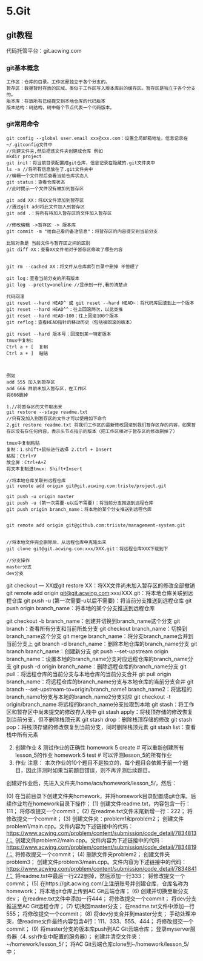 # 5.Git

## git教程

代码托管平台：git.acwing.com

###  git基本概念

~~~shell
工作区：仓库的目录。工作区是独立于各个分支的。
暂存区：数据暂时存放的区域，类似于工作区写入版本库前的缓存区。暂存区是独立于各个分支的。
版本库：存放所有已经提交到本地仓库的代码版本
版本结构：树结构，树中每个节点代表一个代码版本。
~~~

### git常用命令

~~~ 
git config --global user.email xxx@xxx.com：设置全局邮箱地址，信息记录在~/.gitconfig文件中
//先建文件夹,然后把该文件夹创建成仓库 例如
mkdir project
git init：将当前目录配置成git仓库，信息记录在隐藏的.git文件夹中
ls -a //将所有信息放在了.git文件夹中
//编辑一个文件然后查看当前仓库状态人
git status：查看仓库状态
//此时提示一个文件没有被加到暂存区

git add XX：将XX文件添加到暂存区
//通过git add将此文件加入到暂存区
git add .：将所有待加入暂存区的文件加入暂存区

//修改编辑 ->暂存区 -> 版本库
git commit -m "给自己看的备注信息"：将暂存区的内容提交到当前分支

比较对象是 当前文件与暂存区之间的区别
git diff XX：查看XX文件相对于暂存区修改了哪些内容


git rm --cached XX：将文件从仓库索引目录中删掉 不管理了

git log：查看当前分支的所有版本
git log --pretty=oneline //显示到一行,看的清楚点

代码回滚
git reset --hard HEAD^ 或 git reset --hard HEAD~：将代码库回滚到上一个版本
git reset --hard HEAD^^：往上回滚两次，以此类推
git reset --hard HEAD~100：往上回滚100个版本
git reflog：查看HEAD指针的移动历史（包括被回滚的版本）

git reset --hard 版本号：回滚到某一特定版本
tmux中复制:
Ctrl a + [  复制
Ctrl a + ]  粘贴



例如 
add 555 加入到暂存区 
add 666 目前未加入暂存区，在工作区
将666删掉  

1.//将暂存区的文件取出来
git restore --stage readme.txt 
//只有没加入到暂存区的文件才可以使用如下命令
2.git restore readme.txt 将我们工作区的最新修改回滚到我们暂存区存的内容，如果暂存区没有存任何内容，表示头节点指示的版本（把工作区相对于暂存区的修改删掉了）
~~~

~~~nginx
tmux中复制粘贴
复制：1.shift+鼠标进行选择 2.Ctrl + Insert
粘贴：Ctrl+V
放全屏：Ctrl+A+Z
将文本复制进tmux: Shift+Insert
~~~

~~~
//将本地仓库关联到远程仓库
git remote add origin git@git.acwing.com:triste/project.git

git push -u origin master
git push -u (第一次需要-u以后不需要)：将当前分支推送到远程仓库
git push origin branch_name：将本地的某个分支推送到远程仓库


git remote add origin git@github.com:triiste/management-system.git


//将本地文件完全删除后，从远程仓库中克隆出来
git clone git@git.acwing.com:xxx/XXX.git：将远程仓库XXX下载到下
~~~



~~~
//分支操作
master分支
dev分支
~~~










git checkout — XX或git restore XX：将XX文件尚未加入暂存区的修改全部撤销
git remote add origin git@git.acwing.com:xxx/XXX.git：将本地仓库关联到远程仓库
git push -u (第一次需要-u以后不需要)：将当前分支推送到远程仓库
git push origin branch_name：将本地的某个分支推送到远程仓库

git checkout -b branch_name：创建并切换到branch_name这个分支
git branch：查看所有分支和当前所处分支
git checkout branch_name：切换到branch_name这个分支
git merge branch_name：将分支branch_name合并到当前分支上
git branch -d branch_name：删除本地仓库的branch_name分支
git branch branch_name：创建新分支
git push --set-upstream origin branch_name：设置本地的branch_name分支对应远程仓库的branch_name分支
git push -d origin branch_name：删除远程仓库的branch_name分支
git pull：将远程仓库的当前分支与本地仓库的当前分支合并
git pull origin branch_name：将远程仓库的branch_name分支与本地仓库的当前分支合并
git branch --set-upstream-to=origin/branch_name1 branch_name2：将远程的branch_name1分支与本地的branch_name2分支对应
git checkout -t origin/branch_name 将远程的branch_name分支拉取到本地
git stash：将工作区和暂存区中尚未提交的修改存入栈中
git stash apply：将栈顶存储的修改恢复到当前分支，但不删除栈顶元素
git stash drop：删除栈顶存储的修改
git stash pop：将栈顶存储的修改恢复到当前分支，同时删除栈顶元素
git stash list：查看栈中所有元素

2. 创建作业 & 测试作业的正确性
homework 5 create  # 可以重新创建所有lesson_5的作业
homework 5 test  # 可以评测lesson_5的所有作业
3. 作业
注意： 本次作业的10个题目不是独立的，每个题目会依赖于前一个题目，因此评测时如果当前题目错误，则不再评测后续题目。

创建好作业后，先进入文件夹/home/acs/homework/lesson_5/，然后：

(0) 在当前目录下创建文件夹homework，并将homework目录配置成git仓库。后续作业均在homework目录下操作；
(1) 创建文件readme.txt，内容包含一行：111；
将修改提交一个commit；
(2) 在readme.txt文件末尾新增一行：222；
将修改提交一个commit；
(3) 创建文件夹：problem1和problem2；
创建文件problem1/main.cpp。文件内容为下述链接中的代码：https://www.acwing.com/problem/content/submission/code_detail/7834813/；
创建文件problem2/main.cpp。文件内容为下述链接中的代码：https://www.acwing.com/problem/content/submission/code_detail/7834819/；
将修改提交一个commit；
(4) 删除文件夹problem2；
创建文件夹problem3；
创建文件problem3/main.cpp。文件内容为下述链接中的代码：https://www.acwing.com/problem/content/submission/code_detail/7834841/；
将readme.txt中最后一行222删掉，然后添加一行333；
将修改提交一个commit；
(5) 在https://git.acwing.com/上注册账号并创建仓库，仓库名称为homework；
将本地git仓库上传到AC Git云端仓库；
(6) 创建并切换至新分支dev；
在readme.txt文件中添加一行444；
将修改提交一个commit；
将dev分支推送至AC Git远程仓库；
(7) 切换回master分支；
在readme.txt文件中添加一行555；
将修改提交一个commit；
(8) 将dev分支合并到master分支；
手动处理冲突，使readme文件最终内容包含4行：111、333、555、444；
将修改提交一个commit；
(9) 将master分支的版本库push到AC Git云端仓库；
登录myserver服务器（4. ssh作业中配置的服务器）；
创建并清空文件夹：~/homework/lesson_5/；
将AC Git云端仓库clone到~/homework/lesson_5/中；

